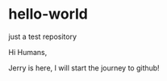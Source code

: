 # hello-world
just a test repository

Hi Humans,

Jerry is here, I will start the journey to github!
